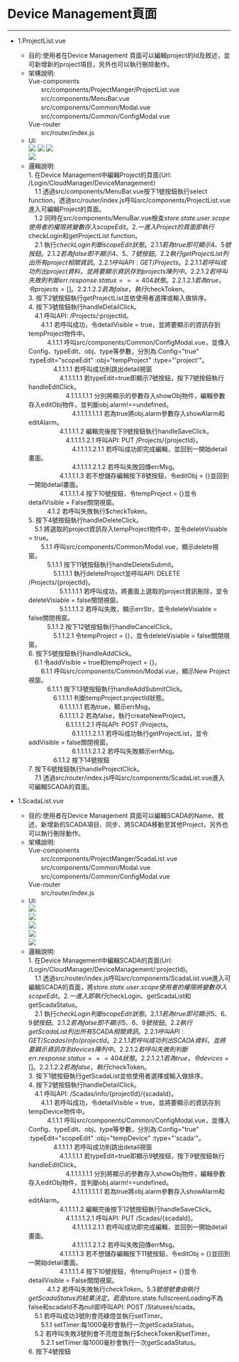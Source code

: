 # Device Management頁面

---

- 1.ProjectList.vue  
  - 目的:使用者在Device Management 頁面可以編輯project的Id及敘述，並可新增新的project項目，另外也可以執行刪除動作。 
  - 架構說明:  
  Vue-components  
  　　src/components/ProjectManger/ProjectList.vue  
  　　src/components/MenuBar.vue  
  　　src/components/Common/Modal.vue  
  　　src/components/Common/ConfigModal.vue   
  Vue-router  
  　　src/router/index.js   
  - UI:  
  ![](/assets/projectlist.PNG)
  ![](/assets/project_edit.png)
  ![](/assets/project_delete.png)  
  ![](/assets/newproject.png)  
  - 邏輯說明:  
        1. 在Device Management中編輯Project的頁面(Url: /Login/CloudManager/DeviceManagement)  
        　1.1 透過src/components/MenuBar.vue按下1號按鈕執行select function，透過src/router/index.js呼叫src/components/ProjectList.vue進入可編輯Project的頁面。  
        　1.2 同時在src/components/MenuBar.vue檢查$store.state.user.scope使用者的權限將變數存入scopeEdit。  
        2. 一進入Project的頁面即執行$checkLogin和getProjectList function。  
        　2.1 執行$checkLogin判斷scopeEdit狀態。  
          　2.1.1 若為true即可顯示4、5號按鈕。  
          　2.1.2 若為false即不顯示4、5、7號按鈕。  
          2.2 執行getProjectList列出所有project相關資訊。  
        　　2.2.1 呼叫API: GET /Projects。  
        　　　2.2.1.1 若呼叫成功列出project資料，並將要顯示資訊存到projects陣列中。  
        　　　2.2.1.2 若呼叫失敗則判斷err.response.status === 404狀態。  
        　　　　2.2.1.2.1 若為true，令projects = []。  
        　　　　2.2.1.2.2 若為false，執行$checkToken。   
        3. 按下2號按鈕執行getProjectList並依使用者選擇或輸入做排序。  
        4. 按下3號按鈕執行handleDetailClick。  
        　4.1 呼叫API: /Projects/:projectId。  
        　　4.1.1 若呼叫成功，令detailVisible = true，並將要顯示的資訊存到tempProject物件中。  
        　　　4.1.1.1 呼叫src/components/Common/ConfigModal.vue，並傳入Config、typeEdit、obj、type等參數，分別為:Config="true" :typeEdit="scopeEdit" :obj="tempProject" :type="'project'"。  
        　　　　4.1.1.1.1 若呼叫成功則跳出detail視窗  
        　　　　　4.1.1.1.1.1 若typeEdit=true即顯示7號按鈕，按下7號按鈕執行handleEditClick。  
        　　　　　　4.1.1.1.1.1.1 分別將顯示的參數存入showObj物件，編輯參數存入editObj物件，並判斷obj.alarm!==undefined。  
        　　　　　　　4.1.1.1.1.1.1.1 若為true將obj.alarm參數存入showAlarm和editAlarm。  
        　　　　　4.1.1.1.1.2 編輯完後按下9號按鈕執行handleSaveClick。  
        　　　　　　4.1.1.1.1.2.1 呼叫API: PUT /Projects/{projectId}。  
        　　　　　　　4.1.1.1.1.2.1.1 若呼叫成功即完成編輯，並回到一開始detail畫面。  
        　　　　　　　4.1.1.1.1.2.1.2 若呼叫失敗回傳errMsg。  
        　　　　　4.1.1.1.1.3 若不想儲存編輯按下8號按鈕，令editObj = {}並回到一開始detail畫面。  
        　　　　　4.1.1.1.1.4 按下10號按鈕，令tempProject = {}並令detailVisible = False關閉視窗。  
        　　　4.1.2 若呼叫失敗執行$checkToken。  
        5. 按下4號按鈕執行handleDeleteClick。  
        　5.1 將選取的project資訊存入tempProject物件中，並令deleteVisiable = true。  
        　　5.1.1 呼叫src/components/Common/Modal.vue，顯示delete視窗。  
        　　　5.1.1.1 按下11號按鈕執行handleDeleteSubmit。  
        　　　　5.1.1.1.1 執行deleteProject並呼叫API: DELETE /Projects/{projectId}。  
        　　　　　5.1.1.1.1.1 若呼叫成功，將畫面上選取的project資訊刪除，並令deleteVisiable = false關閉視窗。  
        　　　　　5.1.1.1.1.2 若呼叫失敗，顯示errStr，並令deleteVisiable = false關閉視窗。  
        　　　5.1.1.2 按下12號按鈕執行handleCancelClick。  
        　　　　5.1.1.2.1 令tempProject = {}，並令deleteVisiable = false關閉視窗。  
        6. 按下5號按鈕執行handleAddClick。  
        　6.1 令addVisible = true和tempProject = {}。  
        　　6.1.1 呼叫src/components/Common/Modal.vue，顯示New Project視窗。  
        　　　6.1.1.1 按下13號按鈕執行handleAddSubmitClick。  
        　　　　6.1.1.1.1 判斷tempProject.projectId狀態。  
        　　　　　6.1.1.1.1.1 若為true，顯示errMsg。  
        　　　　　6.1.1.1.1.2 若為false，執行createNewProject。  
        　　　　　　6.1.1.1.1.2.1 呼叫API: POST /Projects。  
        　　　　　　　6.1.1.1.1.2.1.1 若呼叫成功執行getProjectList，並令addVisible = false關閉視窗。  
        　　　　　　　6.1.1.1.1.2.1.2 若呼叫失敗顯示errMsg。  
         　　　　6.1.1.2 按下14號按鈕  
        7. 按下6號按鈕執行handleProjectClick。  
        　7.1 透過src/router/index.js呼叫src/components/ScadaList.vue進入可編輯SCADA的頁面。     
  
  
  

          
        


- 1.ScadaList.vue  
  - 目的:使用者在Device Management 頁面可以編輯SCADA的Name、敘述、新增新的SCADA項目、同步、將SCADA移動至其他Project，另外也可以執行刪除動作。 
  - 架構說明:  
  Vue-components  
  　　src/components/ProjectManger/ScadaList.vue  
  　　src/components/Common/Modal.vue  
  　　src/components/Common/ConfigModal.vue   
  Vue-router  
  　　src/router/index.js   
  - UI:  
  ![](/assets/scada.png)  
  ![](/assets/scada_edit.png)  
  ![](/assets/scada_move.png)  
  ![](/assets/scada_delete.png)  
  ![](/assets/scada_create.png)      
  - 邏輯說明:  
        1. 在Device Management中編輯SCADA的頁面(Url: /Login/CloudManager/DeviceManagement/:projectId)。  
        　1.1 透過src/router/index.js呼叫src/components/ScadaList.vue進入可編輯SCADA的頁面，將$store.state.user.scope使用者的權限將變數存入scopeEdit。  
        2. 一進入即執行$checkLogin、getScadaList和getScadaStatus。  
        　2.1 執行$checkLogin判斷scopeEdit狀態。  
        　　2.1.1 若為true即可顯示5、6、9號按鈕。  
        　　2.1.2 若為false即不顯示5、6、9號按鈕。  
        　2.2 執行getScadaList列出所有SCADA相關資訊。  
        　　2.2.1 呼叫API: GET /Scadas/info/{projectId}。  
          　　2.2.1.1 若呼叫成功列出SCADA資料，並將要顯示資訊存到devices陣列中。  
          　　2.2.1.2 若呼叫失敗則判斷err.response.status === 404狀態。  
          　　　2.2.1.2.1 若為true，令devices = []。  
          　　　2.2.1.2.2 若為false，執行$checkToken。  
        3. 按下1號按鈕執行getScadaList並依使用者選擇或輸入做排序。  
        4. 按下2號按鈕執行handleDetailClick。  
        　4.1 呼叫API: /Scadas/info/{projectId}/{scadaId}。  
        　　4.1.1 若呼叫成功，令detailVisible = true，並將要顯示的資訊存到tempDevice物件中。  
        　　　4.1.1.1 呼叫src/components/Common/ConfigModal.vue，並傳入Config、typeEdit、obj、type等參數，分別為:Config="true" :typeEdit="scopeEdit" :obj="tempDevice" :type="'scada'"。  
        　　　　4.1.1.1.1 若呼叫成功則跳出detail視窗  
        　　　　　4.1.1.1.1.1 若typeEdit=true即顯示9號按鈕，按下9號按鈕執行handleEditClick。  
        　　　　　　4.1.1.1.1.1.1 分別將顯示的參數存入showObj物件，編輯參數存入editObj物件，並判斷obj.alarm!==undefined。  
        　　　　　　　4.1.1.1.1.1.1.1 若為true將obj.alarm參數存入showAlarm和editAlarm。  
        　　　　　4.1.1.1.1.2 編輯完後按下12號按鈕執行handleSaveClick。  
        　　　　　　4.1.1.1.1.2.1 呼叫API: PUT /Scadas/{scadaId}。  
        　　　　　　　4.1.1.1.1.2.1.1 若呼叫成功即完成編輯，並回到一開始detail畫面。  
        　　　　　　　4.1.1.1.1.2.1.2 若呼叫失敗回傳errMsg。  
        　　　　　4.1.1.1.1.3 若不想儲存編輯按下11號按鈕，令editObj = {}並回到一開始detail畫面。  
        　　　　　4.1.1.1.1.4 按下10號按鈕，令tempProject = {}並令detailVisible = False關閉視窗。  
        　　　4.1.2 若呼叫失敗執行$checkToken。  
        5. 3號燈號會由執行getScadaStatus的結果決定，若是$store.state.fullscreenLoading不為false和scadaId不為null即呼叫API: POST /Statuses/scada。  
        　5.1 若呼叫成功3號則會亮綠燈並執行setTimer。  
        　　5.1.1 setTimer:每1000毫秒會執行一次getScadaStatus。  
        　5.2 若呼叫失敗3號則會不亮燈並執行$checkToken和setTimer。  
        　　5.2.1 setTimer:每1000毫秒會執行一次getScadaStatus。  
        6. 按下4號按鈕
        
       
          
        





